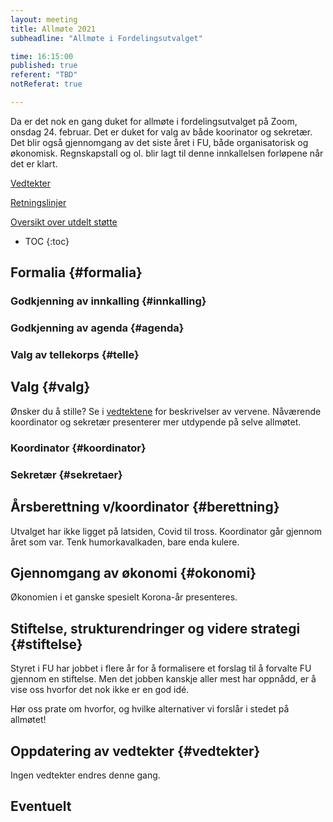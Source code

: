 ```yaml
---
layout: meeting
title: Allmøte 2021
subheadline: "Allmøte i Fordelingsutvalget"

time: 16:15:00
published: true
referent: "TBD"
notReferat: true

---
```


Da er det nok en gang duket for allmøte i fordelingsutvalget på Zoom, onsdag 24. februar. Det er duket for valg av både koorinator og sekretær. Det blir også gjennomgang av det siste året i FU, både organisatorisk og økonomisk. Regnskapstall og ol. blir lagt til denne innkallelsen forløpene når det er klart. 

[Vedtekter](https://fordelingsutvalget.org/vedtekter/)

[Retningslinjer](https://fordelingsutvalget.org/retningslinjer/)

[Oversikt over utdelt støtte](https://docs.google.com/spreadsheets/d/1wef8OaUw62HlXZnuePeNO4q2csI9y9JAnI_bDcYHAzE/edit?usp=sharing)

* TOC
{:toc}

## Formalia {#formalia}

### Godkjenning av innkalling {#innkalling}

### Godkjenning av agenda {#agenda}

### Valg av tellekorps {#telle}

##  Valg {#valg}
Ønsker du å stille? Se i [vedtektene](https://fordelingsutvalget.org/vedtekter/) for beskrivelser av vervene. 
Nåværende koordinator og sekretær presenterer mer utdypende på selve allmøtet. 

### Koordinator {#koordinator}

### Sekretær {#sekretaer}

##  Årsberettning v/koordinator {#berettning}
Utvalget har ikke ligget på latsiden, Covid til tross. 
Koordinator går gjennom året som var. Tenk humorkavalkaden, 
bare enda kulere. 

##  Gjennomgang av økonomi {#okonomi}
Økonomien i et ganske spesielt Korona-år presenteres. 

## Stiftelse, strukturendringer og videre strategi {#stiftelse}
Styret i FU har jobbet i flere år for å formalisere et forslag til å forvalte FU
gjennom en stiftelse. Men det jobben kanskje aller mest har oppnådd, 
er å vise oss hvorfor det nok ikke er en god idé. 

Hør oss prate om hvorfor, og hvilke alternativer vi forslår i stedet 
på allmøtet! 

## Oppdatering av vedtekter {#vedtekter}
Ingen vedtekter endres denne gang. 

## Eventuelt
